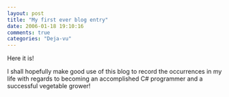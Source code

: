 ```yaml
---
layout: post
title: "My first ever blog entry"
date: 2006-01-18 19:10:16
comments: true
categories: "Deja-vu"
---
```


Here it is!

I shall hopefully make good use of this blog to record the occurrences in my life with regards to becoming an accomplished C# programmer and a successful vegetable grower!